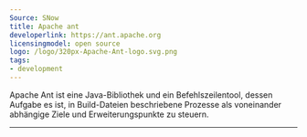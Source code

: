 ```yaml
---
Source: SNow
title: Apache ant
developerlink: https://ant.apache.org
licensingmodel: open source
logo: /logo/320px-Apache-Ant-logo.svg.png
tags:
- development
---
```

Apache Ant ist eine Java-Bibliothek und ein Befehlszeilentool, dessen Aufgabe es ist, in Build-Dateien beschriebene Prozesse als voneinander abhängige Ziele und Erweiterungspunkte zu steuern.

---

